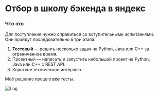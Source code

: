 # Отбор в школу бэкенда в яндекс

### Что это

Для поступления нужно справиться со вступительными испытаниями.
Они пройдут последовательно в три этапа:

1. **Тестовый** — решить несколько задач на Python, Java или C++ за ограниченное время.
2. Проектный — написать и запустить небольшой проект на Python, Java или C++ с REST API.
3. Короткое техническое интервью.

Моё решение прошло **все** тесты.

![Log](https://github.com/Prikalel/OldCode/blob/main/DeadProjects/yandex_competition/backend_school/log.png?raw=true)


